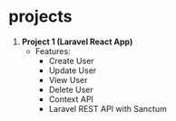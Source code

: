 # projects
1. <b>Project 1 (Laravel React App)</b>
    - Features:
        - Create User
        - Update User
        - View User
        - Delete User
        - Context API
        - Laravel REST API with Sanctum